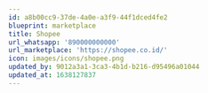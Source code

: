 ```yaml
---
id: a8b00cc9-37de-4a0e-a3f9-44f1dced4fe2
blueprint: marketplace
title: Shopee
url_whatsapp: '890000000000'
url_marketplace: 'https://shopee.co.id/'
icon: images/icons/shopee.png
updated_by: 9012a3a1-3ca3-4b1d-b216-d95496a01044
updated_at: 1638127837
---
```


